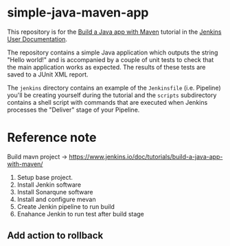 # simple-java-maven-app

This repository is for the
[Build a Java app with Maven](https://jenkins.io/doc/tutorials/build-a-java-app-with-maven/)
tutorial in the [Jenkins User Documentation](https://jenkins.io/doc/).

The repository contains a simple Java application which outputs the string
"Hello world!" and is accompanied by a couple of unit tests to check that the
main application works as expected. The results of these tests are saved to a
JUnit XML report.

The `jenkins` directory contains an example of the `Jenkinsfile` (i.e. Pipeline)
you'll be creating yourself during the tutorial and the `scripts` subdirectory
contains a shell script with commands that are executed when Jenkins processes
the "Deliver" stage of your Pipeline.


# Reference note
Build mavn project -> https://www.jenkins.io/doc/tutorials/build-a-java-app-with-maven/


1. Setup base project.
2. Install Jenkin software
3. Install Sonarqune software
4. Install and configure mevan
5. Create Jenkin pipeline to run build
6. Enahance Jenkin to run test after build stage


## Add action to rollback